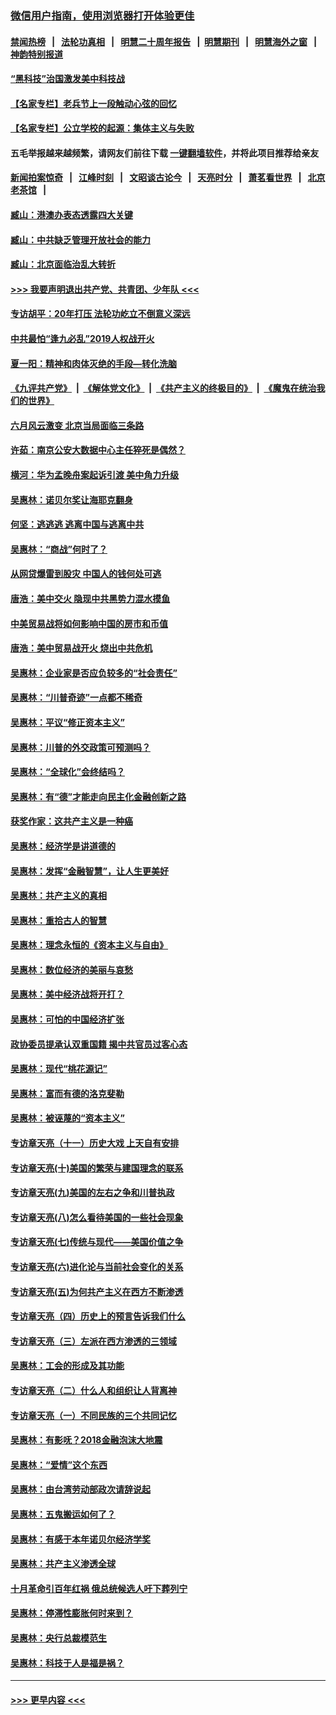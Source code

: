 ### [微信用户指南，使用浏览器打开体验更佳](https://github.com/gfw-breaker/banned-news1/blob/master/indexes/wechat-guide.md?t=0)
#### [禁闻热榜](热点新闻.md?t=0)  &nbsp;&nbsp;|&nbsp;&nbsp; [法轮功真相](https://github.com/gfw-breaker/truth/blob/master/README.md?t=0) &nbsp;&nbsp;|&nbsp;&nbsp; [明慧二十周年报告](https://github.com/gfw-breaker/mh-reports/blob/master/README.md?t=0) &nbsp;&nbsp;|&nbsp;&nbsp;[明慧期刊](https://github.com/gfw-breaker/mh-qikan) &nbsp;&nbsp;|&nbsp;&nbsp; [明慧海外之窗](https://github.com/gfw-breaker/mh-news/blob/master/README.md?t=0) &nbsp;&nbsp;|&nbsp;&nbsp; [神韵特别报道](https://github.com/gfw-breaker/mh-news/blob/master/shenyun.md?t=0)
#### [“黑科技”治国激发美中科技战](../pages/nsc423/n11638056.md?t=02051922) 
#### [【名家专栏】老兵节上一段触动心弦的回忆](../pages/nsc423/n11646016.md?t=02051922) 
#### [【名家专栏】公立学校的起源：集体主义与失败](../pages/nsc423/n11601833.md?t=02051922) 
#### 五毛举报越来越频繁，请网友们前往下载 [一键翻墙软件](https://github.com/gfw-breaker/ssr-accounts)，并将此项目推荐给亲友
#### [新闻拍案惊奇](https://github.com/gfw-breaker/banned-news1/blob/master/pages/link4.md) &nbsp;&nbsp;|&nbsp;&nbsp; [江峰时刻](https://github.com/gfw-breaker/banned-news1/blob/master/pages/link4.md) &nbsp;&nbsp;|&nbsp;&nbsp; [文昭谈古论今](https://github.com/gfw-breaker/banned-news1/blob/master/pages/link4.md) &nbsp;&nbsp;|&nbsp;&nbsp; [天亮时分](https://github.com/gfw-breaker/banned-news1/blob/master/pages/link4.md) &nbsp;&nbsp;|&nbsp;&nbsp; [萧茗看世界](https://github.com/gfw-breaker/banned-news1/blob/master/pages/link4.md) &nbsp;&nbsp;|&nbsp;&nbsp; [北京老茶馆](https://github.com/gfw-breaker/banned-news1/blob/master/pages/link4.md) &nbsp;&nbsp;|&nbsp;&nbsp; 
#### [臧山：港澳办表态透露四大关键](../pages/nsc423/n11421628.md?t=02051922) 
#### [臧山：中共缺乏管理开放社会的能力](../pages/nsc423/n11407457.md?t=02051922) 
#### [臧山：北京面临治乱大转折](../pages/nsc423/n11406895.md?t=02051922) 
#### [>>> 我要声明退出共产党、共青团、少年队 <<<](https://github.com/begood0513/goodnews/blob/master/quit/letter.md) 
#### [专访胡平：20年打压 法轮功屹立不倒意义深远](../pages/nsc423/n11398800.md?t=02051922) 
#### [中共最怕“逢九必乱”2019人权战开火](../pages/nsc423/n11385248.md?t=02051922) 
#### [夏一阳：精神和肉体灭绝的手段—转化洗脑](../pages/nsc423/n11368250.md?t=02051922) 
#### [《九评共产党》](https://github.com/begood0513/9ping.md/blob/master/README.md) &nbsp;|&nbsp; [《解体党文化》](../../../../jtdwh.md/blob/master/README.md)  &nbsp;|&nbsp; [《共产主义的终极目的》](../../../../gczydzjmd.md/blob/master/README.md) &nbsp;|&nbsp; [《魔鬼在统治我们的世界》](../../../../mgztzwmdsj.md/blob/master/README.md) 
#### [六月风云激变 北京当局面临三条路](../pages/nsc423/n11313668.md?t=02051922) 
#### [许茹：南京公安大数据中心主任猝死是偶然？](../pages/nsc423/n11064744.md?t=02051922) 
#### [横河：华为孟晚舟案起诉引渡 美中角力升级](../pages/nsc423/n11027230.md?t=02051922) 
#### [吴惠林：诺贝尔奖让海耶克翻身](../pages/nsc423/n10890049.md?t=02051922) 
#### [何坚：逃逃逃 逃离中国与逃离中共](../pages/nsc423/n10592891.md?t=02051922) 
#### [吴惠林：“商战”何时了？](../pages/nsc423/n10573558.md?t=02051922) 
#### [从网贷爆雷到股灾 中国人的钱何处可逃](../pages/nsc423/n10572800.md?t=02051922) 
#### [唐浩：美中交火 隐现中共黑势力混水摸鱼](../pages/nsc423/n10544040.md?t=02051922) 
#### [中美贸易战将如何影响中国的房市和币值](../pages/nsc423/n10543697.md?t=02051922) 
#### [唐浩：美中贸易战开火 烧出中共危机](../pages/nsc423/n10540126.md?t=02051922) 
#### [吴惠林：企业家是否应负较多的“社会责任”](../pages/nsc423/n10535022.md?t=02051922) 
#### [吴惠林：“川普奇迹”一点都不稀奇](../pages/nsc423/n10512808.md?t=02051922) 
#### [吴惠林：平议“修正资本主义”](../pages/nsc423/n10495724.md?t=02051922) 
#### [吴惠林：川普的外交政策可预测吗？](../pages/nsc423/n10462387.md?t=02051922) 
#### [吴惠林：“全球化”会终结吗？](../pages/nsc423/n10452838.md?t=02051922) 
#### [吴惠林：有“德”才能走向民主化金融创新之路](../pages/nsc423/n10432292.md?t=02051922) 
#### [获奖作家：这共产主义是一种癌](../pages/nsc423/n10431541.md?t=02051922) 
#### [吴惠林：经济学是讲道德的](../pages/nsc423/n10398014.md?t=02051922) 
#### [吴惠林：发挥“金融智慧”，让人生更美好](../pages/nsc423/n10375019.md?t=02051922) 
#### [吴惠林：共产主义的真相](../pages/nsc423/n10351394.md?t=02051922) 
#### [吴惠林：重拾古人的智慧](../pages/nsc423/n10337691.md?t=02051922) 
#### [吴惠林：理念永恒的《资本主义与自由》](../pages/nsc423/n10316274.md?t=02051922) 
#### [吴惠林：数位经济的美丽与哀愁](../pages/nsc423/n10292946.md?t=02051922) 
#### [吴惠林：美中经济战将开打？](../pages/nsc423/n10258825.md?t=02051922) 
#### [吴惠林：可怕的中国经济扩张](../pages/nsc423/n10219147.md?t=02051922) 
#### [政协委员提承认双重国籍 揭中共官员过客心态](../pages/nsc423/n10208809.md?t=02051922) 
#### [吴惠林：现代“桃花源记”](../pages/nsc423/n10185234.md?t=02051922) 
#### [吴惠林：富而有德的洛克斐勒](../pages/nsc423/n10142264.md?t=02051922) 
#### [吴惠林：被诬蔑的“资本主义”](../pages/nsc423/n10124816.md?t=02051922) 
#### [专访章天亮（十一）历史大戏 上天自有安排](../pages/nsc423/n10094905.md?t=02051922) 
#### [专访章天亮(十)美国的繁荣与建国理念的联系](../pages/nsc423/n10094899.md?t=02051922) 
#### [专访章天亮(九)美国的左右之争和川普执政](../pages/nsc423/n10094889.md?t=02051922) 
#### [专访章天亮(八)怎么看待美国的一些社会现象](../pages/nsc423/n10094857.md?t=02051922) 
#### [专访章天亮(七)传统与现代——美国价值之争](../pages/nsc423/n10093140.md?t=02051922) 
#### [专访章天亮(六)进化论与当前社会变化的关系](../pages/nsc423/n10092036.md?t=02051922) 
#### [专访章天亮(五)为何共产主义在西方不断渗透](../pages/nsc423/n10083620.md?t=02051922) 
#### [专访章天亮（四）历史上的预言告诉我们什么](../pages/nsc423/n10083606.md?t=02051922) 
#### [专访章天亮（三）左派在西方渗透的三领域](../pages/nsc423/n10081115.md?t=02051922) 
#### [吴惠林：工会的形成及其功能](../pages/nsc423/n10080633.md?t=02051922) 
#### [专访章天亮（二）什么人和组织让人背离神](../pages/nsc423/n10076637.md?t=02051922) 
#### [专访章天亮（一）不同民族的三个共同记忆](../pages/nsc423/n10074188.md?t=02051922) 
#### [吴惠林：有影呒？2018金融泡沫大地震](../pages/nsc423/n10040534.md?t=02051922) 
#### [吴惠林：“爱情”这个东西](../pages/nsc423/n10019423.md?t=02051922) 
#### [吴惠林：由台湾劳动部政次请辞说起](../pages/nsc423/n9979679.md?t=02051922) 
#### [吴惠林：五鬼搬运如何了？](../pages/nsc423/n9925338.md?t=02051922) 
#### [吴惠林：有感于本年诺贝尔经济学奖](../pages/nsc423/n9871883.md?t=02051922) 
#### [吴惠林：共产主义渗透全球](../pages/nsc423/n9812748.md?t=02051922) 
#### [十月革命引百年红祸 俄总统候选人吁下葬列宁](../pages/nsc423/n9810182.md?t=02051922) 
#### [吴惠林：停滞性膨胀何时来到？](../pages/nsc423/n9764136.md?t=02051922) 
#### [吴惠林：央行总裁模范生](../pages/nsc423/n9728134.md?t=02051922) 
#### [吴惠林：科技于人是福是祸？](../pages/nsc423/n9672982.md?t=02051922) 

----
#### [ >>> 更早内容 <<< ](../indexes/nsc423-earlier.md)
